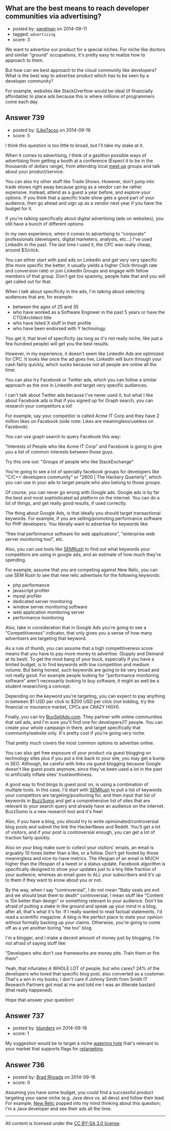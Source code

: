 ## What are the best means to reach developer communities via advertising?

- posted by: [sandman](https://stackexchange.com/users/194597/sandman) on 2014-09-11
- tagged: `advertising`
- score: 3

We want to advertise our product for a special niches. For niche like doctors and similar "ground" occupations, it's pretty easy to realize how to approach to them. 

But how can we best approach to the cloud community like developers? What is the best way to advertise product which has to be seen by a developer community? 

For example, websites like StackOverflow would be ideal (if financially affordable) to place ads because this is where millions of programmers come each day. 


## Answer 739

- posted by: [ILikeTacos](https://stackexchange.com/users/1382925/iliketacos) on 2014-09-16
- score: 5

<p>I think this question is too little to broad, but I'll take my stake at it. </p>

<p>When it comes to advertising, I think of a gazillion possible ways of advertising from getting a booth at a conference (Expect it to be in the thousands of dollars range), from attending local <a href="http://meetup.com" rel="noreferrer">meet up</a> groups and talk about your product/service. </p>

<p>You can also try other stuff like Trade Shows. However, don't jump into trade shows right away because going as a vendor can be rather expensive. Instead, attend as a guest a year before, and explore your options. If you think that a specific trade show gets a good part of your audience, then go ahead and sign up as a vendor next year if you have the budget for it. </p>

<p>If you're talking specifically about digital advertising (ads on websites), you still have a bunch of different options. </p>

<p>In my own experience, when it comes to advertising to "corporate" professionals (developers, digital marketers, analysts, etc...) I've used LinkedIn in the past. The last time I used it, the CPC was really cheap, around $3/click.</p>

<p>You can either start with paid ads on LinkedIn and get very very specific (the more specific the better, it usually yields a higher Click-through rate and conversion rate) or join LinkedIn Groups and engage with fellow members of that group. Don't get too spammy, people hate that and you will get called out for that.</p>

<p>When I talk about specificity in the ads, I'm talking about selecting audiences that are, for example: </p>

<ul>
<li>between the ages of 25 and 35</li>
<li>who have worked as a Software Engineer in the past 5 years or have the CTO/Architect title</li>
<li>who have listed X stuff in their profile</li>
<li>who have been endorsed with Y technology. </li>
</ul>

<p>You get it, that level of specificity (as long as it's not really niche, like just a few hundred people) will get you the best results. </p>

<p>However, in my experience, it doesn't seem like LinkedIn Ads are optimized for CPC. It looks like once the ad goes live, LinkedIn will burn through your cash fairly quickly, which sucks because not all people are online all the time. </p>

<p>You can also try Facebook or Twitter ads, which you can follow a similar approach as the one in LinkedIn and target very specific audiences. </p>

<p>I can't talk about Twitter ads because I've never used it, but what I like about Facebook ads is that if you signed up for Graph search, you can research your competitors a lot!</p>

<p>For example, say your competitor is called Acme IT Corp and they have 2 million likes on Facebook (side note: Likes are meaningless/useless on Facebook).</p>

<p>You can use graph search to query Facebook this way:</p>

<p>"Interests of People who like Acme IT Corp" and Facebook is going to give you a list of common interests between those guys. </p>

<p>Try this one out:
"Groups of people who like StackExchange"</p>

<p>You're going to see a lot of specialty facebook groups for developers like "C/C++ developers community" or "2600 | The Hackery Quarterly", which you can use in your ads to target people who also belong to those groups. </p>

<p>Of course, you can never go wrong with Google ads. Google ads is by far the best and most sophisticated ad platform on the internet. You can do a lot of things, and get really good results, if used correctly. </p>

<p>The thing about Google Ads, is that ideally you should target transactional keywords. For example, if you are selling/promoting performance software for PHP developers. You literally want to advertise for keywords like:</p>

<p>"free trial performance software for web applications", "enterprise web server monitoring tool", etc. </p>

<p>Also, you can use tools like <a href="http://semrush.com" rel="noreferrer">SEMRush</a> to find out what keywords your competitors are using in google ads, and an estimate of how much they're spending.</p>

<p>For example, assume that you are competing against New Relic, you can use SEM Rush to see that new relic advertises for the following keywords:</p>

<ul>
<li>php performance</li>
<li>javascript profiler</li>
<li>mysql profiler</li>
<li>dedicated server monitoring</li>
<li>window server monitoring software</li>
<li>web application monitoring server</li>
<li>performance monitoring</li>
</ul>

<p>Also, take in consideration that in Google Ads you're going to see a "Competitiveness" indicator, that only gives you a sense of how many advertisers are targeting that keyword.</p>

<p>As a rule of thumb, you can assume that a high competitiveness score means that you have to pay more money to advertise. (Supply and Demand at its best). To get the most bang of your buck, especially if you have a limited budget, is to find keywords with low competition and medium volume. But being honest, such keywords are going to be very broad and not really good. For example people looking for "performance monitoring software" aren't necessarily looking to buy software, it might as well be a student researching a concept.</p>

<p>Depending on the keyword you're targeting, you can expect to pay anything in between $1 USD per click to $200 USD per click (not kidding, try the financial or insurance market, CPCs are CRAZY HIGH).</p>

<p>Finally, you can try <a href="https://buysellads.com/" rel="noreferrer">BuySellAds.com</a>. They partner with online communities that sell ads, and I'm sure you'll find one for developers/IT people. You can create your whole campaign in there, and target specifically that community/website only. It's pretty cool if you're going very niche. </p>

<p>That pretty much covers the most common options to advertise online. </p>

<p>You can also get free exposure of your product via guest blogging on technology sites plus if you put a link back to your site, you may get a bump in SEO. Although, be careful with links via guest blogging because Google doesn't like guest posts anymore, since they've been used a lot in the past to artificially inflate sites' trustworthiness. </p>

<p>A good way to find blogs to guest post on, is using a combination of multiple tools. In this case, I'd start with <a href="http://semrush.com" rel="noreferrer">SEMRush</a> to pull a list of keywords your competitors are targeting/positioning for, and then input that list of keywords in <a href="http://buzzsumo.com" rel="noreferrer">BuzzSumo</a> and get a comprehensive list of sites that are relevant to your search query and already have an audience on the internet. BuzzSumo is a new research tool and it's free!</p>

<p>Also, if you have a blog, you should try to write opinionated/controversial blog posts and submit the link the HackerNews and Reddit. You'll get a lot of visitors, and if your post is controversial enough, you can get a lot of traction fairly quickly. </p>

<p>Also on your blog make sure to collect your visitors' emails, an email is arguably 10 times better than a like, or a follow. Don't get fooled by those meaningless and nice-to-have metrics. The lifespan of an email is MUCH higher than the lifespan of a tweet or a status update. Facebook algorithm is specifically designed to show your updates just to a tiny little fraction of your audience; whereas an email goes to ALL your subscribers and it's up to them if they want to know about you or not.</p>

<p>By the way, when I say "controversial", I do not mean "Baby seals are evil and we should beat them to death" controversial, I mean stuff like "Content is 10x better than design" or something relevant to your audience. Don't be afraid of putting a stake in the ground and speak up your mind in a blog, after all, that's what it's for. If I really wanted to read factual statements, I'd read a scientific magazine. A blog is the perfect place to state your opinion without formally backing up your claims. Otherwise, you're going to come off as a yet another boring "me too" blog. </p>

<p>I'm a blogger, and I make a decent amount of money just by blogging. I'm not afraid of saying stuff like:</p>

<p>"Developers who don't use frameworks are money pits. Train them or fire them".</p>

<p>Yeah, that infuriates A WHOLE LOT of people, but who cares? 24% of the developers who loved that specific blog post, also converted as a customer. That's a win in my books; I don't care if Johnny Smith from Smith IT Research Partners got mad at me and told me I was an illiterate bastard (that really happened). </p>

<p>Hope that answer your question!</p>



## Answer 737

- posted by: [blunders](https://stackexchange.com/users/216182/blunders) on 2014-09-16
- score: 1

<p>My suggestion would be to target a niche <a href="http://en.wikipedia.org/wiki/Watering_Hole" rel="nofollow">watering hole</a> that's relevant to your market that supports flags for <a href="http://en.wikipedia.org/wiki/Behavioral_retargeting" rel="nofollow">retargeting</a>. </p>



## Answer 736

- posted by: [Brad Rhoads](https://stackexchange.com/users/42121/brad-rhoads) on 2014-09-16
- score: 0

<p>Assuming you have some budget, you could find a successful product targeting your same niche (e.g. Java devs vs. all devs) and follow their lead. For example, <a href="http://newrelic.com/" rel="nofollow">New Relic</a> popped into my mind thinking about this question; I'm a Java developer and see their ads all the time.</p>




---

All content is licensed under the [CC BY-SA 3.0 license](https://creativecommons.org/licenses/by-sa/3.0/).
